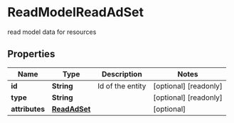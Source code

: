 

# ReadModelReadAdSet

read model data for resources

## Properties

Name | Type | Description | Notes
------------ | ------------- | ------------- | -------------
**id** | **String** | Id of the entity |  [optional] [readonly]
**type** | **String** |  |  [optional] [readonly]
**attributes** | [**ReadAdSet**](ReadAdSet.md) |  |  [optional]



